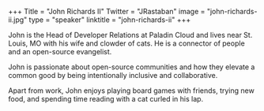 +++
Title = "John Richards II"
Twitter = "JRastaban"
image = "john-richards-ii.jpg"
type = "speaker"
linktitle = "john-richards-ii"
+++

John is the Head of Developer Relations at Paladin Cloud and lives near St. Louis, MO with his wife and clowder of cats. He is a connector of people and an open-source evangelist.

John is passionate about open-source communities and how they elevate a common good by being intentionally inclusive and collaborative. 

Apart from work, John enjoys playing board games with friends, trying new food, and spending time reading with a cat curled in his lap.
